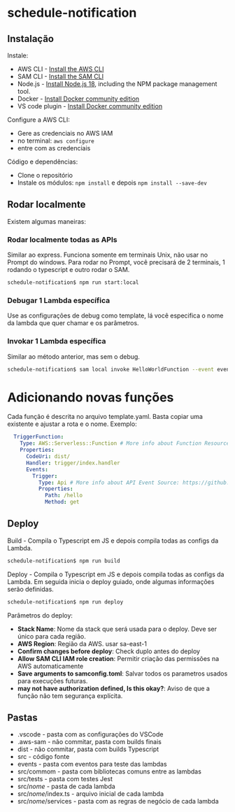 # schedule-notification


## Instalação

Instale:

* AWS CLI - [Install the AWS CLI](https://docs.aws.amazon.com/cli/latest/userguide/getting-started-install.html) 
* SAM CLI - [Install the SAM CLI](https://docs.aws.amazon.com/serverless-application-model/latest/developerguide/serverless-sam-cli-install.html)
* Node.js - [Install Node.js 18](https://nodejs.org/en/), including the NPM package management tool.
* Docker - [Install Docker community edition](https://hub.docker.com/search/?type=edition&offering=community)
* VS code plugin - [Install Docker community edition](https://marketplace.visualstudio.com/items?itemName=AmazonWebServices.aws-toolkit-vscode) 

Configure a AWS CLI:

* Gere as credenciais no AWS IAM
* no terminal: `aws configure`
* entre com as credenciais

Código e dependências:

- Clone o repositório
- Instale os módulos: `npm install` e depois  `npm install --save-dev`

## Rodar localmente

Existem algumas maneiras:

### Rodar localmente todas as APIs

Similar ao express. Funciona somente em terminais Unix, não usar no Prompt do windows. Para rodar no Prompt, você precisará de 2 terminais, 1 rodando o typescript e outro rodar o SAM.

```bash
schedule-notification$ npm run start:local
```

### Debugar 1 Lambda específica

Use as configurações de debug como template, lá você especifica o nome da lambda que quer chamar e os parâmetros.

### Invokar 1 Lambda específica

Similar ao método anterior, mas sem o debug.

```bash
schedule-notification$ sam local invoke HelloWorldFunction --event events/event.json
```

# Adicionando novas funções

Cada função é descrita no arquivo template.yaml. Basta copiar uma existente e ajustar a rota e o nome. Exemplo:


```yaml
  TriggerFunction:
    Type: AWS::Serverless::Function # More info about Function Resource: https://github.com/awslabs/serverless-application-model/blob/master/versions/2016-10-31.md#awsserverlessfunction
    Properties:
      CodeUri: dist/
      Handler: trigger/index.handler
      Events:
        Trigger:
          Type: Api # More info about API Event Source: https://github.com/awslabs/serverless-application-model/blob/master/versions/2016-10-31.md#api
          Properties:
            Path: /hello
            Method: get
```

## Deploy

Build - Compila o Typescript em JS e depois compila todas as configs da Lambda.

```bash
schedule-notification$ npm run build
```


Deploy - Compila o Typescript em JS e depois compila todas as configs da Lambda. Em seguida inicia o deploy guiado, onde algumas informações serão definidas.

```bash
schedule-notification$ npm run deploy
```

Parâmetros do deploy:

* **Stack Name**: Nome da stack que será usada para o deploy. Deve ser único para cada região.
* **AWS Region**: Região da AWS. usar sa-east-1
* **Confirm changes before deploy**: Check duplo antes do deploy
* **Allow SAM CLI IAM role creation**: Permitir criação das permissões na AWS automaticamente
* **Save arguments to samconfig.toml**: Salvar todos os parametros usados para execuções futuras.
* **may not have authorization defined, Is this okay?**: Aviso de que a função não tem segurança explícita.

## Pastas

* .vscode - pasta com as configurações do VSCode
* .aws-sam - não commitar, pasta com builds finais
* dist - não commitar, pasta com builds Typescript
* src - código fonte
* events - pasta com eventos para teste das lambdas
* src/commom - pasta com bibliotecas comuns entre as lambdas
* src/tests - pasta com testes Jest
* src/*nome* - pasta de cada lambda
* src/*nome*/index.ts - arquivo inicial de cada lambda
* src/*nome*/services - pasta com as regras de negócio de cada lambda

